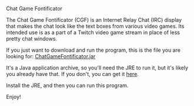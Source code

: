 Chat Game Fontificator

The Chat Game Fontificator (CGF) is an Internet Relay Chat (IRC) display that makes the chat look like the text boxes from various video games. Its intended use is as a part of a Twitch video game stream in place of less pretty chat windows.

If you just want to download and run the program, this is the file you are looking for:
[ChatGameFontificator.jar](../../raw/master/jar/ChatGameFontificator.jar)

It's a Java application archive, so you'll need the JRE to run it, but it's likely you already have that. If you don't, you can get it [here](https://java.com/en/download/).

Install the JRE, and then you can run this program.

Enjoy!
